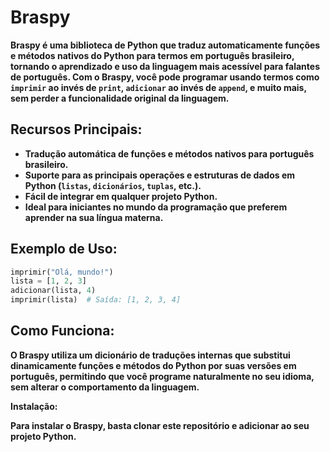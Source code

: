 # Braspy

**Braspy é uma biblioteca de Python que traduz automaticamente funções e métodos nativos do Python para termos em português brasileiro, tornando o aprendizado e uso da linguagem mais acessível para falantes de português. Com o Braspy, você pode programar usando termos como `imprimir` ao invés de `print`, `adicionar` ao invés de `append`, e muito mais, sem perder a funcionalidade original da linguagem.**

## Recursos Principais:
- **Tradução automática de funções e métodos nativos para português brasileiro.**
- **Suporte para as principais operações e estruturas de dados em Python (`listas`, `dicionários`, `tuplas`, etc.).**
- **Fácil de integrar em qualquer projeto Python.**
- **Ideal para iniciantes no mundo da programação que preferem aprender na sua língua materna.**

## Exemplo de Uso:
```python
imprimir("Olá, mundo!")
lista = [1, 2, 3]
adicionar(lista, 4)
imprimir(lista)  # Saída: [1, 2, 3, 4]
```

## Como Funciona:

**O Braspy utiliza um dicionário de traduções internas que substitui dinamicamente funções e métodos do Python por suas versões em português, permitindo que você programe naturalmente no seu idioma, sem alterar o comportamento da linguagem.**

**Instalação:**

**Para instalar o Braspy, basta clonar este repositório e adicionar ao seu projeto Python.**
